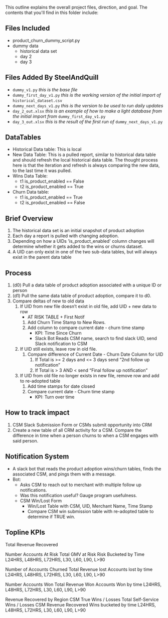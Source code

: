 This outline explains the overall project files, direction, and goal. The contents that you'll find in this folder include:

## Files Included
- product_churn_dummy_script.py
- dummy data
  - historical data set
  - day 2 
  - day 3
  
## Files Added By SteelAndQuill
- `dummy_v1.py` *this is the base file*
- `dummy_first_day_v1.py` *this is the working version of the initial import of* `historical_dataset.csv`
- `dummy_next_days_v1.py` *this is the version to be used to run daily updates*
- `day_2_out.xlsx` *this is an example of how to make a light database from the initial import from* `dummy_first_day_v1.py`
- `day_3_out.xlsx` *this is the result of the first run of* `dummy_next_days_v1.py`

## DataTables 
- Historical Data table: This is local
- New Data Table: This is a pulled report, similar to historical data table and should refresh the local historical data table.
  The thought process here is that the iteration and refresh is always comparing the new data, to the last time it was pulled.
- Wins Data Table: 
    - t1 is_product_enabled == False 
    - t2 is_product_enabled == True 
- Churn Data table:
    - t1 is_product_enabled == True 
    - t2 is_product_enabled == False 

## Brief Overview
1. The historical data set is an initial snapshot of product adoption
2. Each day a report is pulled with changing adoption. 
3. Depending on how a UIDs 'is_product_enabled' column changes will determine whether it gets added to the wins or churns dataset. 
  4. A UID can only exist in one of the two sub-data tables, but will always exist in the parent data table

## Process 
1. (d0) Pull a data table of product adoption associated with a unique ID or person
2. (d1) Pull the same data table of product adoption, compare it to d0. 
3. Compare deltas of new to old data 
    1. If UID from new file doesn’t exist in old file, add UID + new data to row
        * AT RISK TABLE + First Notif
        1. Add Churn Time Stamp to New Rows. 
        2. Add column to compare current date - churn time stamp 
            * KPI: Time Since Churn 
            * Slack Bot Reads CSM name, search to find slack UID, send Slack notification to CSM
    2. If UID still exists, leave row in old file. 
        1. Compare difference of Current Date - Churn Date Column for UID 
            1. If Total is >= 2 days and <= 3 days send “2nd follow up notification” 
            2. If Total is > 3 AND <  send “Final follow up notification”
    3. If UID from old file no longer exists in new file, remove row and add to re-adopted table 
        1. Add time stamps for date closed
        2. Compare current date - Churn time stamp 
            * KPI: Turn over time 

## How to track impact
1. CSM Slack Submission Form or CSMs submit opportunity into CRM
2. Create a new table of all CRM activity for a CSM. Compare the difference in time when a person churns to when a CSM engages with said person. 


## Notification System
- A slack bot that reads the product adoption wins/churn tables, finds the associated CSM, and pings them with a message. 
- Bot:
    - Asks CSM to reach out to merchant with multiple follow up notifications. 
    - Was this notification useful? Gauge program usefulness. 
    - CSM Win/Lost Form
        - Win/Lost Table with CSM, UID, Merchant Name, Time Stamp
        - Compare CSM win submission table with re-adopted table to determine if TRUE win. 

## Topline KPIs
Total Revenue Recovered 

Number Accounts At Risk
Total GMV at Risk
Risk Bucketed by Time L24HRS, L48HRS, L72HRS, L30, L60, L90, L>90

Number of Accounts Churned
Total Revenue lost
Accounts lost by time L24HRS, L48HRS, L72HRS, L30, L60, L90, L>90

Number Accounts Won
Total Revenue Won
Accounts Won by time L24HRS, L48HRS, L72HRS, L30, L60, L90, L>90

Revenue Recovered by Region
CSM True Wins / Losses
Total Self-Service Wins / Losses 
CSM Revenue Recovered
Wins bucketed by time L24HRS, L48HRS, L72HRS, L30, L60, L90, L>90 
